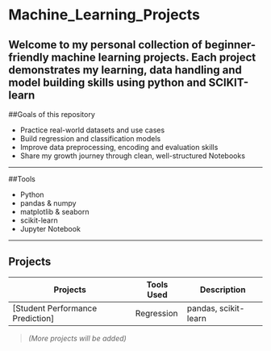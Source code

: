 # Machine_Learning_Projects

Welcome to my personal collection of beginner-friendly machine learning projects. Each project demonstrates my learning, data handling and model building skills using python and SCIKIT-learn
---

##Goals of this repository
- Practice real-world datasets and use cases
- Build regression and classification models
- Improve data preprocessing, encoding and evaluation skills
- Share my growth journey through clean, well-structured Notebooks

---

##Tools
- Python
- pandas & numpy
- matplotlib & seaborn
- scikit-learn
- Jupyter Notebook

---

## Projects

| Projects | Tools Used | Description |
|---------|---------|-----------|
| [Student Performance Prediction] |Regression |pandas, scikit-learn | Predicts exam scores from students lifestyle and habits |

> *(More projects will be added)*
